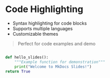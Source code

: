 # Code Highlighting

- Syntax highlighting for code blocks
- Supports multiple languages
- Customizable themes

> Perfect for code examples and demo

```python

def hello_slides():
    """Example function for demonstration"""
    print("Welcome to MkDocs Slides!")
return True
```